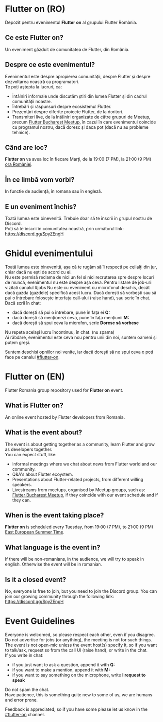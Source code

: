 # Flutter on (RO)
Depozit pentru evenimentul **Flutter on** al grupului Flutter România.

## Ce este **Flutter on**?  
Un eveniment găzduit de comunitatea de Flutter, din România.  

## Despre ce este evenimentul?   
Evenimentul este despre apropierea comunității, despre Flutter și despre dezvoltarea noastră ca programatori.  
Te poți aștepta la lucruri, ca:
- Întâlniri informale unde discutăm știri din lumea Flutter și din cadrul comunității noastre.
- Întrebări și răspunsuri despre ecosistemul Flutter. 
- Prezentări despre diferite proiecte Flutter, de la doritori.
- Transmiteri live, de la întâlniri organizate de către grupuri de Meetup, precum [Flutter Bucharest Meetup](https://www.meetup.com/flutter-bucharest-meetup/), în cazul în care evenimentul coincide cu programul nostru, dacă doresc și daca pot (dacă nu au probleme tehnice).

## Când are loc?
**Flutter on** va avea loc în fiecare Marți, de la 19:00 (7 PM), la 21:00 (9 PM) [ora României](https://www.timeanddate.com/time/zones/eest).

## În ce limbă vom vorbi?
In functie de audiență, în romana sau în engleză.

## E un eveniment închis?
Toată lumea este binevenită. Trebuie doar să te înscrii în grupul nostru de Discord.  
Poți să te înscrii în comunitatea noastră, prin următorul link: https://discord.gg/SpyZEngH

# Ghidul evenimentului    
Toată lumea este binevenită, așa că te rugăm să îi respecti pe ceilalți din jur, chiar dacă nu ești de acord cu ei.  
Nu este permisă reclama de nici un fel si nici recrutarea spre despre locuri de muncă, evenimentul nu este despre așa ceva. Pentru listare de job-uri vizitati canalul #jobs
Nu este cu eveniment cu microfonul deschis, decât dacă gazda (gazdele) specifică acest lucru. Dacă dorești să vorbești sau să pui o întrebare folosește interfața call-ului (raise hand), sau scrie în chat.  
Dacă scrii în chat:  
- dacă dorești să pui o întrebare, pune în fața ei **Q:**  
- dacă dorești să menționezi ceva, pune în fața mențiunii **M:**  
- dacă dorești să spui ceva la microfon, scrie **Doresc să vorbesc**  

Nu repeta același lucru încontinuu, în chat. (nu spama)    
Ai răbdare, evenimentul este ceva nou pentru unii din noi, suntem oameni și putem greși.  

Suntem deschisi opniilor noi venite, iar dacă dorești să ne spui ceva o poti face pe canalul [#flutter-on](https://discord.com/channels/790514837243166730/1098642123525464084).

# Flutter on (EN)
Flutter Romania group repository used for **Flutter on** event.

## What is **Flutter on**?  
An online event hosted by Flutter developers from Romania.   

## What is the event about?   
The event is about getting together as a community, learn Flutter and grow as developers together.  
You can expect stuff, like:
- Informal meetings where we chat about news from Flutter world and our community.
- Q&A's about Flutter ecoystem.
- Presentations about Flutter-related projects, from different willing speakers.
- Livestreams from meetups, organised by Meetup groups, such as: [Flutter Bucharest Meetup](https://www.meetup.com/flutter-bucharest-meetup/), if they coincide with our event schedule and if they can.

## When is the event taking place?
**Flutter on** is scheduled every Tuesday, from 19:00 (7 PM), to 21:00 (9 PM) [East European Summer Time](https://www.timeanddate.com/time/zones/eest).

## What language is the event in?
If there will be non-romanians, in the audience, we will try to speak in english. Otherwise the event will be in romanian.

## Is it a closed event?
No, everyone is free to join, but you need to join the Discord group.
You can join our growing community through the following link: https://discord.gg/SpyZEngH

# Event Guidelines  
Everyone is welcomed, so please respect each other, even if you disagree.  
Do not advertise for jobs (or anything), the meeting is not for such things.  
The event is not open-mic unless the event host(s) specify it, so if you want to talk/ask, request so from the call UI (raise hand), or write in the chat.  
If you write in chat:
- if you just want to ask a question, append it with **Q:**
- if you want to make a mention, append it with **M:**
- if you want to say something on the microphone, write **I request to speak**  

Do not spam the chat.  
Have patience, this is something quite new to some of us, we are humans and error prone.   

Feedback is appreciated, so if you have some please let us know in the [#flutter-on](https://discord.com/channels/790514837243166730/1098642123525464084) channel.
